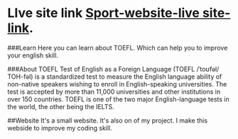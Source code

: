 # LIve site link  [Sport-website-live site-link](https://english-learning-website-kongkon.netlify.app/).

###Learn
Here you can learn about TOEFL. Which can help you to improve your english skill.

###About TOEFL
Test of English as a Foreign Language (TOEFL /ˈtoʊfəl/ TOH-fəl) is a standardized test to measure the English language ability of non-native speakers wishing to enroll in English-speaking universities. The test is accepted by more than 11,000 universities and other institutions in over 150 countries. TOEFL is one of the two major English-language tests in the world, the other being the IELTS.

##Website
It's a small website. It's also on of my project. I make this webside to improve my coding skill.